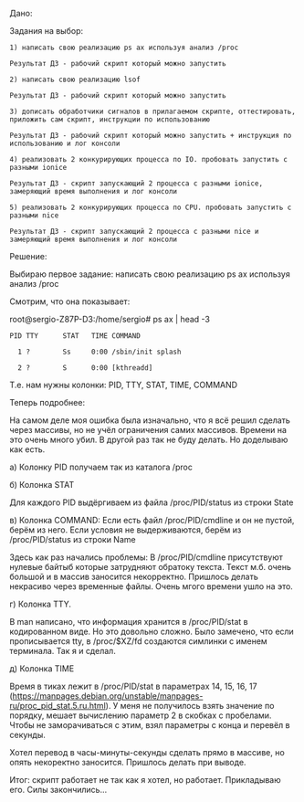 Дано:

Задания на выбор:

    1) написать свою реализацию ps ax используя анализ /proc

    Результат ДЗ - рабочий скрипт который можно запустить

    2) написать свою реализацию lsof

    Результат ДЗ - рабочий скрипт который можно запустить

    3) дописать обработчики сигналов в прилагаемом скрипте, оттестировать, приложить сам скрипт, инструкции по использованию

    Результат ДЗ - рабочий скрипт который можно запустить + инструкция по использованию и лог консоли

    4) реализовать 2 конкурирующих процесса по IO. пробовать запустить с разными ionice

    Результат ДЗ - скрипт запускающий 2 процесса с разными ionice, замеряющий время выполнения и лог консоли

    5) реализовать 2 конкурирующих процесса по CPU. пробовать запустить с разными nice

    Результат ДЗ - скрипт запускающий 2 процесса с разными nice и замеряющий время выполнения и лог консоли

Решение:

Выбираю первое задание: написать свою реализацию ps ax используя анализ /proc

Смотрим, что она показывает:

root@sergio-Z87P-D3:/home/sergio# ps ax | head -3

    PID TTY      STAT   TIME COMMAND
    
      1 ?        Ss     0:00 /sbin/init splash
      
      2 ?        S      0:00 [kthreadd]

Т.е. нам нужны колонки: PID, TTY, STAT, TIME, COMMAND

Теперь подробнее:

На самом деле моя ошибка была изначально, что я всё решил сделать через массивы, но не учёл ограничения самих массивов. Времени на это очень много убил. В другой раз так не буду делать. Но доделываю как есть.

a) Колонку PID получаем так из каталога /proc

б) Колонка STAT

Для каждого PID выдёргиваем из файла /proc/PID/status из строки State

в) Колонка COMMAND: Если есть файл /proc/PID/cmdline и он не пустой, берём из него. Если условия не выдерживаются, берём из /proc/PID/status из строки Name

Здесь как раз начались проблемы: В /proc/PID/cmdline присутствуют нулевые байтыб которые затрудняют обратоку текста. Текст м.б. очень большой и в массив заносится некорректно. Пришлось делать некрасиво через временные файлы. Очень мгого времени ушло на это.

г) Колонка TTY.

В man написано, что информация хранится в /proc/PID/stat в кодированном виде. Но это довольно сложно. Было замечено, что если прописывается tty, в /proc/$XZ/fd создаются симлинки с именем терминала. Так я и сделал.

д) Колонка TIME

Время в тиках лежит в /proc/PID/stat в параметрах 14, 15, 16, 17 (https://manpages.debian.org/unstable/manpages-ru/proc_pid_stat.5.ru.html). У меня не получилось взять значение по порядку, мешает вычислению параметр 2 в скобках с пробелами. Чтобы не заморачиваться с этим, взял параметры с конца и перевёл в секунды.

Хотел перевод в часы-минуты-секунды сделать прямо в массиве, но опять некоректно заносится. Пришлось делать при выводе.

Итог: скрипт работает не так как я хотел, но работает. Прикладываю его. Силы закончились...


